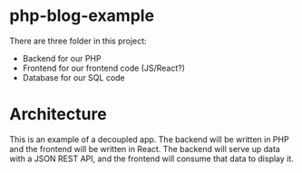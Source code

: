 # php-blog-example

There are three folder in this project:

* Backend for our PHP
* Frontend for our frontend code (JS/React?)
* Database for our SQL code

# Architecture 

This is an example of a decoupled app.  The backend will be written in PHP and the frontend will be written in React.  The backend will serve up data with a JSON REST API, and the frontend will consume that data to display it.
